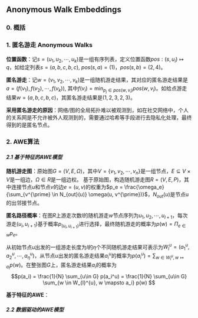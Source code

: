 ## Anonymous Walk Embeddings

### 0. 概括


### 1. 匿名游走 Anonymous Walks

**位置函数**：记$s = (u_1, u_2, \cdots, u_k)$是一组有序列表，定义位置函数$pos: (s, u_i) \mapsto q$，如给定列表$s = (a, b, c, b, c)$, $pos(s, a) = (1)$，$pos(s, b) = (2, 4)$。

**匿名游走**：记$w = (v_1, v_2, \cdots, v_k)$是一组随机游走结果，其对应的匿名游走结果是$a = (f(v_1), f(v_2), \cdots, f(v_k))$, 其中$f(v_i) = \min_{p_j \in pos(w, v_i)} pos(w, v_i)$。如给点游走结果$w = (a, b, c, b, c)$，其匿名游走结果是$(1, 2, 3, 2, 3)$。

**采用匿名游走的原因**：网络/图的全局拓扑难以被观测到，如在社交网络中，个人的关系网是不允许被外人观测到的，需要通过哈希等手段进行去隐私化处理，最终得到的是匿名节点。


### 2. AWE算法

#### _2.1 基于特征的AWE模型_


**随机游走图**：原始图$G = (V, E, \Omega)$，其中$V=\{ v_1, v_2, \cdots, v_n \}$是一组节点，$E\subseteq V \times V$是一组边，$\Omega \in R$是一组边权。
基于原始图，构造随机游走图$R = (V, E, P)$，其中连接节点$u$和节点$v$的边$e=(u, v)$的权重为$p_e = \frac{\omega_e}{\sum_{v^{\prime} \in N_{out}(u)} \omega(u, v^{\prime})}$，$N_{out}(u)$是节点u的出邻接节点。

**匿名路径概率**：在图$R$上游走次数$l$的随机游走$w$节点序列为$u_1, u_2, \cdots, u_{l+1}$，每次游走$(u_i, u_{i+1})$基于概率$p_{(u_i, u_{i+1})}$进行选择，最终随机游走的概率为$p(w) = \Pi_{e\in w} p_{e}$。

从初始节点$u$出发的一组游走长度为$l$的$\eta$个不同随机游走结果可表示为$W_{l}^{u} = (a_1^u, a_2^u, \cdots, a_{\eta}^u)$，从节点$u$出发的匿名游走结果$a_{i}^{u}$的概率为$p(a_{i}^{u}) = \sum_{w \in W_{l}^{u}, w \mapsto a_i} p(w)$。在整张图$G$上，匿名游走结果$a_i$的概率为
$$p(a_i) = \frac{1}{N} \sum_{u\in G} p(a_i^u) = \frac{1}{N} \sum_{u\in G} \sum_{w \in W_{l}^{u}, w \mapsto a_i} p(w) $$

**基于特征的AWE**：



#### _2.2 数据驱动的AWE模型_
